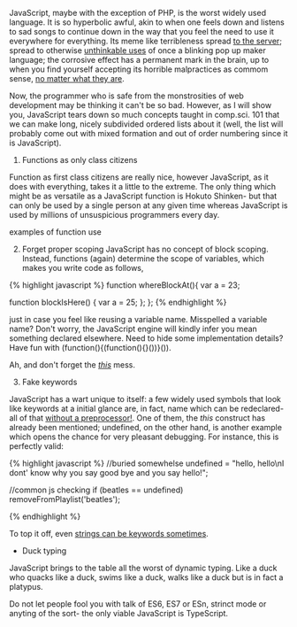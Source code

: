 JavaScript, maybe with the exception of PHP, is the worst widely used language. It is so hyperbolic awful, akin to when one feels down and listens to sad songs to continue down in the way that you feel the need to use it everywhere for everything. Its meme like terribleness spread [to the server](https://nodejs.org/en/); spread to otherwise [unthinkable uses](https://atom.io/) of once a blinking pop up maker language; the corrosive effect has a permanent mark in the brain, up to when you find yourself accepting its horrible malpractices as commom sense, [no matter what they are](https://www.mongodb.com/).  

Now, the programmer who is safe from the monstrosities of web development may be thinking it can't be so bad. However, as I will show you, JavaScript tears down so much concepts taught in comp.sci. 101 that we can make long, nicely subdivided ordered lists about it (well, the list will probably come out with mixed formation and out of order numbering since it is JavaScript).

1. Functions as only class citizens

Function as first class citizens are really nice, however JavaScript, as it does with everything, takes it a little to the extreme. The only thing which might be as versatile as a JavaScript function is Hokuto Shinken- but that can only be used by a single person at any given time whereas JavaScript is used by millions of unsuspicious programmers every day.

examples of function use

2. Forget proper scoping
JavaScript has no concept of block scoping. Instead, functions (again) determine the scope of variables, which makes you write code as follows,

{% highlight javascript %}
function whereBlockAt(){
  var a = 23;

  function blockIsHere() {
    var a = 25;
  };
};
{% endhighlight %}

just in case you feel like reusing a variable name. Misspelled a variable name? Don't worry, the JavaScript engine will kindly infer you mean something declared elsewhere. Need to hide some implementation details? Have fun with (function(){(function(){}())}()).

Ah, and don't forget the _[this](https://developer.mozilla.org/en/docs/Web/JavaScript/Reference/Operators/this)_ mess.

3. Fake keywords

JavaScript has a wart unique to itself: a few widely used symbols that look like keywords at a initial glance are, in fact, name which can be redeclared- all of that [without a preprocessor!](http://tigcc.ticalc.org/doc/cpp.html). One of them, the _this_ construct has already been mentioned; undefined, on the other hand, is another example which opens the chance for very pleasant debugging. For instance, this is perfectly valid:

{% highlight javascript %}
//buried somewhelse
undefined = "hello, hello\nI dont' know why you say good bye and you say hello!";

//common js checking
if (beatles == undefined)
    removeFromPlaylist('beatles');

{% endhighlight %}

To top it off, even [strings can be keywords sometimes](https://developer.mozilla.org/en/docs/Web/JavaScript/Reference/Strict_mode).

* Duck typing

JavaScript brings to the table all the worst of dynamic typing. Like a duck who quacks like a duck, swims like a duck, walks like a duck but is in fact a platypus.


Do not let people fool you with talk of ES6, ES7 or ESn, strinct mode or anyting of the sort- the only viable JavaScript is TypeScript.
